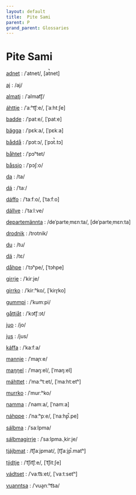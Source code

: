 ```yaml
---
layout: default
title:  Pite Sami
parent: P
grand_parent: Glossaries
---
```


# Pite Sami


[adnet](https://en.wiktionary.org/wiki/?curid=2298847)
: /ˈatnet/, [at̚net]

[aj](https://en.wiktionary.org/wiki/?curid=86311)
: /aj/

[almatj](https://en.wiktionary.org/wiki/?curid=7747993)
: /ˈalmat͡ʃ/

[áhttje](https://en.wiktionary.org/wiki/?curid=4570506)
: /ˈaːʰt͡ʃːe/, [ˈaːhtːʃe]

[badde](https://en.wiktionary.org/wiki/?curid=6435573)
: /ˈpatːe/, [ˈpatːe]

[bägga](https://en.wiktionary.org/wiki/?curid=6489029)
: /ˈpɛkːa/, [ˈpɛkːa]

[båddå](https://en.wiktionary.org/wiki/?curid=6421875)
: /ˈpɔtːɔ/, [ˈpɔt̚.tɔ]

[båhtet](https://en.wiktionary.org/wiki/?curid=7748005)
: /ˈpɔʰtet/

[båssjo](https://en.wiktionary.org/wiki/?curid=6489031)
: /ˈpɔʃːo/

[da](https://en.wiktionary.org/wiki/?curid=37536)
: /ta/

[dá](https://en.wiktionary.org/wiki/?curid=482229)
: /ˈtaː/

[dáffo](https://en.wiktionary.org/wiki/?curid=7875231)
: /ˈtaːfːo/, [ˈtaːfːo]

[dállve](https://en.wiktionary.org/wiki/?curid=6485987)
: /ˈtaːlːve/

[departemännta](https://en.wiktionary.org/wiki/?curid=7748014)
: /deˈparteˌmɛnːta/, [deˈparteˌmɛnːta]

[drodnik](https://en.wiktionary.org/wiki/?curid=4571598)
: /trotnik/

[du](https://en.wiktionary.org/wiki/?curid=8365)
: /tu/

[dä](https://en.wiktionary.org/wiki/?curid=5025123)
: /tɛ/

[dåhpe](https://en.wiktionary.org/wiki/?curid=7749055)
: /ˈtɔʰpe/, [ˈtɔhpe]

[girrje](https://en.wiktionary.org/wiki/?curid=7748019)
: /ˈkirːje/

[girrko](https://en.wiktionary.org/wiki/?curid=7749065)
: /ˈkirːʰko/, [ˈkirr̥ko]

[gummpi](https://en.wiktionary.org/wiki/?curid=7748011)
: /ˈkumːpi/

[gåttjåt](https://en.wiktionary.org/wiki/?curid=7748002)
: /ˈkɔt͡ʃːɔt/

[juo](https://en.wiktionary.org/wiki/?curid=557384)
: /jo/

[jus](https://en.wiktionary.org/wiki/?curid=50163)
: /jus/

[káffa](https://en.wiktionary.org/wiki/?curid=7747995)
: /ˈkaːfːa/

[mannje](https://en.wiktionary.org/wiki/?curid=6421823)
: /ˈmaɲːe/

[maŋŋel](https://en.wiktionary.org/wiki/?curid=6884711)
: /ˈmaŋːel/, [ˈmaŋːel]

[máhttet](https://en.wiktionary.org/wiki/?curid=6910885)
: /ˈmaːʰtːet/, [ˈmaːhtːetʰ]

[murrko](https://en.wiktionary.org/wiki/?curid=7748007)
: /ˈmurːʰko/

[namma](https://en.wiktionary.org/wiki/?curid=1059884)
: /ˈnamːa/, [ˈnamːa]

[náhppe](https://en.wiktionary.org/wiki/?curid=6497250)
: /ˈnaːʰpːe/, [ˈnaːhp̚.pe]

[sálbma](https://en.wiktionary.org/wiki/?curid=7748017)
: /ˈsaːlpma/

[sálbmagirrje](https://en.wiktionary.org/wiki/?curid=7748016)
: /ˈsaːlpma.ˌkirːje/

[tjájbmat](https://en.wiktionary.org/wiki/?curid=7748020)
: /t͡ʃaːjpmat/, [t͡ʃaːjp̚.matʰ]

[tjidtje](https://en.wiktionary.org/wiki/?curid=6421691)
: /ˈt͡ʃit͡ʃːe/, [ˈt͡ʃitːʃe]

[vádtset](https://en.wiktionary.org/wiki/?curid=6910911)
: /ˈvaːt͡sːet/, [ˈvaːtːsetʰ]

[vuanntsa](https://en.wiktionary.org/wiki/?curid=7748013)
: /ˈvua̯nːʰt͡sa/

